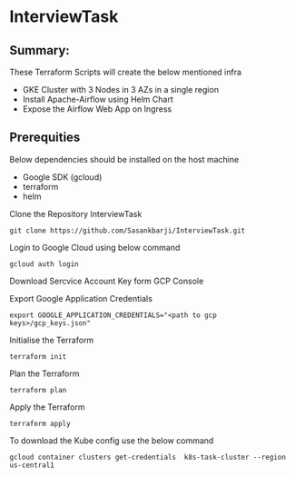 # InterviewTask

## Summary:

These Terraform Scripts will create the below mentioned infra

- GKE Cluster with 3 Nodes in 3 AZs in a single region
- Install Apache-Airflow using Helm Chart 
- Expose the Airflow Web App on Ingress 

## Prerequities

Below dependencies should be installed on the host machine
- Google SDK (gcloud) 
- terraform
- helm

Clone the Repository InterviewTask

    git clone https://github.com/Sasankbarji/InterviewTask.git

Login to Google Cloud using below command 

    gcloud auth login

Download Sercvice Account Key form GCP Console

Export Google Application Credentials

    export GOOGLE_APPLICATION_CREDENTIALS="<path to gcp keys>/gcp_keys.json"

Initialise the Terraform

    terraform init

Plan the Terraform

    terraform plan

Apply the Terraform

    terraform apply

To download the Kube config use the below command 

    gcloud container clusters get-credentials  k8s-task-cluster --region us-central1

